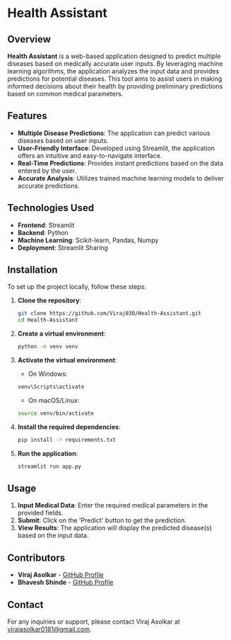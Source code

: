 # Health Assistant

## Overview

**Health Assistant** is a web-based application designed to predict multiple diseases based on medically accurate user inputs. By leveraging machine learning algorithms, the application analyzes the input data and provides predictions for potential diseases. This tool aims to assist users in making informed decisions about their health by providing preliminary predictions based on common medical parameters.

## Features

- **Multiple Disease Predictions**: The application can predict various diseases based on user inputs.
- **User-Friendly Interface**: Developed using Streamlit, the application offers an intuitive and easy-to-navigate interface.
- **Real-Time Predictions**: Provides instant predictions based on the data entered by the user.
- **Accurate Analysis**: Utilizes trained machine learning models to deliver accurate predictions.

## Technologies Used

- **Frontend**: Streamlit
- **Backend**: Python
- **Machine Learning**: Scikit-learn, Pandas, Numpy
- **Deployment**: Streamlit Sharing

## Installation

To set up the project locally, follow these steps:

1. **Clone the repository**:
    ```bash
    git clone https://github.com/Viraj030/Health-Assistant.git
    cd Health-Assistant
    ```

2. **Create a virtual environment**:
    ```bash
    python -m venv venv
    ```

3. **Activate the virtual environment**:
   - On Windows:
    ```bash
    venv\Scripts\activate
    ```
   - On macOS/Linux:
    ```bash
    source venv/bin/activate
    ```

4. **Install the required dependencies**:
    ```bash
    pip install -r requirements.txt
    ```

5. **Run the application**:
    ```bash
    streamlit run app.py
    ```

## Usage

1. **Input Medical Data**: Enter the required medical parameters in the provided fields.
2. **Submit**: Click on the 'Predict' button to get the prediction.
3. **View Results**: The application will display the predicted disease(s) based on the input data.

## Contributors

- **Viraj Asolkar** - [GitHub Profile](https://github.com/Viraj030)
- **Bhavesh Shinde** - [GitHub Profile](https://github.com/bhaveshinde)

## Contact

For any inquiries or support, please contact Viraj Asolkar at [virajasolkar0181@gmail.com](mailto:virajasolkar0181@gmail.com).

